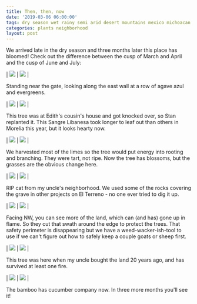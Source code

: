 ```yaml
---
title: Then, then, now
date: '2019-03-06 06:00:00'
tags: dry season wet rainy semi arid desert mountains mexico michoacan seasons
categories: plants neighborhood
layout: post
---
```


We arrived late in the dry season and three months later this place has bloomed! Check out the difference between the cusp of March and April and the cusp of June and July:


| [![](/images/east_wall_1_.jpg)](/images/east_wall_1.jpg) | [![](/images/east_wall_.jpg)](/images/east_wall.jpg) |


Standing near the gate, looking along the east wall at a row of agave azul and evergreens.


| [![](/images/blood_of_lebanon_1_.jpg)](/images/blood_of_lebanon_1.jpg) | [![](/images/blood_of_lebanon_.jpg)](/images/blood_of_lebanon.jpg) |


This tree was at Edith's cousin's house and got knocked over, so Stan replanted it.  This Sangre Libanesa took longer to leaf out than others in Morelia this year, but it looks hearty now.


| [![](/images/lime_tree_1_.jpg)](/images/lime_tree_1.jpg) | [![](/images/lime_tree_.jpg)](/images/lime_tree.jpg) |


We harvested most of the limes so the tree would put energy into rooting and branching. They were tart, not ripe. Now the tree has blossoms, but the grasses are the obvious change here.


| [![](/images/cat_burial_1_.jpg)](/images/cat_burial_1.jpg) | [![](/images/cat_burial_.jpg)](/images/cat_burial.jpg) |


RIP cat from my uncle's neighborhood. We used some of the rocks covering the grave in other projects on El Terreno - no one ever tried to dig it up.


| [![](/images/looking_west_1_.jpg)](/images/looking_west_1.jpg) | [![](/images/looking_west_.jpg)](/images/looking_west_.jpg) |


Facing NW, you can see more of the land, which can (and has) gone up in flame. So they cut that swath around the edge to protect the trees. That safety perimeter is disappearing but we have a weed-wacker-ish-tool to use if we can't figure out how to safely keep a couple goats or sheep first.


| [![](/images/after_the_fire_1_.jpg)](/images/after_the_fire_1.jpg) | [![](/images/after_the_fire_.jpg)](/images/after_the_fire.jpg) |


This tree was here when my uncle bought the land 20 years ago, and has survived at least one fire.


| [![](/images/bamboo_1_.jpg)](/images/bamboo_1.jpg) | [![](/images/bamboo_.jpg)](/images/bamboo.jpg) |


The bamboo has cucumber company now. In three more months you'll see it!
